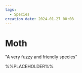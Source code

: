 ```yaml
---
tags:
  - Species
creation date: 2024-01-27 00:08
---
```

# Moth

"A very fuzzy and friendly species"

%%PLACEHOLDER%%
